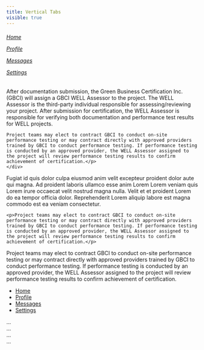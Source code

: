 ```yaml
---
title: Vertical Tabs
visible: true
---
```



<div class="row">
	<div class="col-12">


<div class="row">
	<div class="col-3">
<div class="nav flex-column nav-pills" id="v-pills-tab" role="tablist" aria-orientation="vertical">
<h6>
  <a class="nav-link active mb-3 p-3 uppercase" id="v-pills-home-tab" data-toggle="pill" href="#v-pills-home" role="tab" aria-controls="v-pills-home" aria-selected="true">Home</a>

  <a class="nav-link mb-3 p-3 uppercase" id="v-pills-profile-tab" data-toggle="pill" href="#v-pills-profile" role="tab" aria-controls="v-pills-profile" aria-selected="false">Profile</a>

  <a class="nav-link mb-3 p-3 uppercase" id="v-pills-messages-tab" data-toggle="pill" href="#v-pills-messages" role="tab" aria-controls="v-pills-messages" aria-selected="false">Messages</a>

  <a class="nav-link mb-3 p-3 uppercase" id="v-pills-settings-tab" data-toggle="pill" href="#v-pills-settings" role="tab" aria-controls="v-pills-settings" aria-selected="false">Settings</a>
 </h6>
</div>
</div>


<div class="col-9">
<div class="tab-content" id="v-pills-tabContent">
  <div class="tab-pane fade show active" id="v-pills-home" role="tabpanel" aria-labelledby="v-pills-home-tab">
  	<p>After documentation submission, the Green Business Certification Inc. (GBCI) will assign a GBCI WELL Assessor to the project. The WELL Assessor is the third-party individual responsible for assessing/reviewing your project. After submission for certification, the WELL Assessor is responsible for verifying both documentation and performance test results for WELL projects. 

	Project teams may elect to contract GBCI to conduct on-site performance testing or may contract directly with approved providers trained by GBCI to conduct performance testing. If performance testing is conducted by an approved provider, the WELL Assessor assigned to the project will review performance testing results to confirm achievement of certification.</p>
	</div>
  <div class="tab-pane fade" id="v-pills-profile" role="tabpanel" aria-labelledby="v-pills-profile-tab">Fugiat id quis dolor culpa eiusmod anim velit excepteur proident dolor aute qui magna. Ad proident laboris ullamco esse anim Lorem Lorem veniam quis Lorem irure occaecat velit nostrud magna nulla. Velit et et proident Lorem do ea tempor officia dolor. Reprehenderit Lorem aliquip labore est magna commodo est ea veniam consectetur.</div>
  <div class="tab-pane fade" id="v-pills-messages" role="tabpanel" aria-labelledby="v-pills-messages-tab">

  	<p>Project teams may elect to contract GBCI to conduct on-site performance testing or may contract directly with approved providers trained by GBCI to conduct performance testing. If performance testing is conducted by an approved provider, the WELL Assessor assigned to the project will review performance testing results to confirm achievement of certification.</p>

  </div>
  <div class="tab-pane fade" id="v-pills-settings" role="tabpanel" aria-labelledby="v-pills-settings-tab">
  	<p>Project teams may elect to contract GBCI to conduct on-site performance testing or may contract directly with approved providers trained by GBCI to conduct performance testing. If performance testing is conducted by an approved provider, the WELL Assessor assigned to the project will review performance testing results to confirm achievement of certification.</p>
  	


  </div>
</div>


</div>
</div>

</div>
</div>


<ul class="nav nav-tabs" id="myTab" role="tablist" aria-orientation="vertical">
  <li class="nav-item">
    <a class="nav-link active" id="home-tab" data-toggle="tab" href="#home" role="tab" aria-controls="home" aria-selected="true">Home</a>
  </li>
  <li class="nav-item">
    <a class="nav-link" id="profile-tab" data-toggle="tab" href="#profile" role="tab" aria-controls="profile" aria-selected="false">Profile</a>
  </li>
  <li class="nav-item">
    <a class="nav-link" id="messages-tab" data-toggle="tab" href="#messages" role="tab" aria-controls="messages" aria-selected="false">Messages</a>
  </li>
  <li class="nav-item">
    <a class="nav-link" id="settings-tab" data-toggle="tab" href="#settings" role="tab" aria-controls="settings" aria-selected="false">Settings</a>
  </li>
</ul>

<!-- Tab panes -->
<div class="tab-content">
  <div class="tab-pane active" id="home" role="tabpanel" aria-labelledby="home-tab">...</div>
  <div class="tab-pane" id="profile" role="tabpanel" aria-labelledby="profile-tab">...</div>
  <div class="tab-pane" id="messages" role="tabpanel" aria-labelledby="messages-tab">...</div>
  <div class="tab-pane" id="settings" role="tabpanel" aria-labelledby="settings-tab">...</div>
</div>